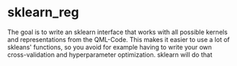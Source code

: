 # sklearn_reg

The goal is to write an sklearn interface that works with all possible kernels and representations
from the QML-Code. This makes it easier to use a lot of skleans' functions, so you avoid for 
example having to write your own cross-validation and hyperparameter optimization. sklearn will 
do that

